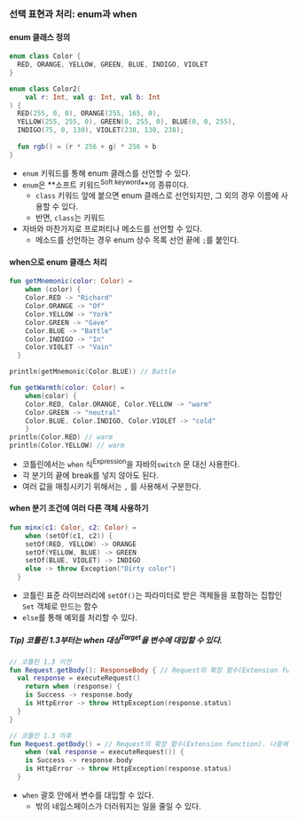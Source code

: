 ### 선택 표현과 처리: enum과 when

#### enum 클래스 정의

```kotlin
enum class Color {
  RED, ORANGE, YELLOW, GREEN, BLUE, INDIGO, VIOLET
}

enum class Color2(
	val r: Int, val g: Int, val b: Int
) {
  RED(255, 0, 0), ORANGE(255, 165, 0),
  YELLOW(255, 255, 0), GREEN(0, 255, 0), BLUE(0, 0, 255),
  INDIGO(75, 0, 130), VIOLET(238, 130, 238);
  
  fun rgb() = (r * 256 + g) * 256 + b
}
```

* `enum` 키워드를 통해 enum 클래스를 선언할 수 있다.
* `enum`은 **소프트 키워드<sup>Soft keyword</sup>**의 종류이다.
  * `class` 키워드 앞에 붙으면 enum 클래스로 선언되지만, 그 외의 경우 이름에 사용할 수 있다.
  * 반면, `class`는 키워드
* 자바와 마찬가지로 프로퍼티나 메소드를 선언할 수 있다.
  * 메소드를 선언하는 경우 enum 상수 목록 선언 끝에 `;`를 붙인다.

#### when으로 enum 클래스 처리

```kotlin
fun getMnemonic(color: Color) =
	when (color) {
    Color.RED -> "Richard"
    Color.ORANGE -> "Of"
    Color.YELLOW -> "York"
    Color.GREEN -> "Gave"
    Color.BLUE -> "Battle"
    Color.INDIGO -> "In"
    Color.VIOLET -> "Vain"
  }

println(getMnemonic(Color.BLUE)) // Battle

fun getWarmth(color: Color) =
	when(color) {
  	Color.RED, Color.ORANGE, Color.YELLOW -> "warm"
    Color.GREEN -> "neutral"
    Color.BLUE, Color.INDIGO, Color.VIOLET -> "cold"
	}
println(Color.RED) // warm
println(Color.YELLOW) // warm
```

* 코틀린에서는 `when` 식<sup>Expression</sup>을 자바의`switch` 문 대신 사용한다.
* 각 분기의 끝에 break를 넣지 않아도 된다.
* 여러 값을 매칭시키기 위해서는 `,` 를 사용해서 구분한다.

#### when 분기 조건에 여러 다른 객체 사용하기

```kotlin
fun minx(c1: Color, c2: Color) =
	when (setOf(c1, c2)) {
    setOf(RED, YELLOW) -> ORANGE
    setOf(YELLOW, BLUE) -> GREEN
    setOf(BLUE, VIOLET) -> INDIGO
    else -> throw Exception("Dirty color")
  }
```

* 코틀린 표준 라이브러리에 `setOf()`는 파라미터로 받은 객체들을 포함하는 집합인 `Set` 객체로 만드는 함수
* `else`를 통해 예외를 처리할 수 있다.

##### Tip) 코틀린 1.3부터는 when 대상<sup>Target</sup>을 변수에 대입할 수 있다.

```kotlin
// 코틀린 1.3 이전
fun Request.getBody(): ResponseBody { // Request의 확장 함수(Extension function).
  val response = executeRequest()
	return when (response) {
    is Success -> response.body
    is HttpError -> throw HttpException(response.status)
  }
}

// 코틀린 1.3 이후
fun Request.getBody() = // Request의 확장 함수(Extension function). 나중에 설명합니다.
	when (val response = executeRequest()) {
    is Success -> response.body
    is HttpError -> throw HttpException(response.status)
  }
```

* `when` 괄호 안에서 변수를 대입할 수 있다.
  * 밖의 네임스페이스가 더러워지는 일을 줄일 수 있다.



